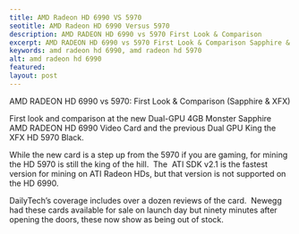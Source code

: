 ```yaml
---
title: AMD Radeon HD 6990 VS 5970
seotitle: AMD Radeon HD 6990 Versus 5970
description: AMD RADEON HD 6990 vs 5970 First Look & Comparison
excerpt: AMD RADEON HD 6990 vs 5970 First Look & Comparison Sapphire & XFX
keywords: amd radeon hd 6990, amd radeon hd 5970
alt: amd radeon hd 6990
featured: 
layout: post
---
```


<p>AMD RADEON HD 6990 vs 5970: First Look & Comparison (Sapphire & XFX)</p>

<p>First look and comparison at the new Dual-GPU 4GB Monster Sapphire AMD RADEON HD 6990 Video Card and the previous Dual GPU King the XFX HD 5970 Black.</p>

<p>While the new card is a step up from the 5970 if you are gaming, for mining the HD 5970 is still the king of the hill.  The  ATI SDK v2.1 is the fastest version for mining on ATI Radeon HDs, but that version is not supported on the HD 6990.</p>

<p>DailyTech’s coverage includes over a dozen reviews of the card.  Newegg had these cards available for sale on launch day but ninety minutes after opening the doors, these now show as being out of stock.</p>

